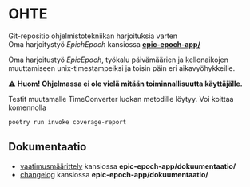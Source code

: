 # OHTE
Git-repositio ohjelmistotekniikan harjoituksia varten\
Oma harjoitystyö *EpichEpoch* kansiossa **[epic-epoch-app/](epic-epoch-app)**

Oma harjoitustyö *EpicEpoch*, työkalu päivämäärien ja kellonaikojen muuttamiseen unix-timestampeiksi ja toisin päin eri aikavyöhykkeille.

⚠️ **Huom! Ohjelmassa ei ole vielä mitään toiminnallisuutta käyttäjälle.**

Testit muutamalle TimeConverter luokan metodille löytyy. Voi koittaa komennolla
 
```bash
poetry run invoke coverage-report
```

## Dokumentaatio
- [vaatimusmäärittely](epic-epoch-app/dokumentaatio/vaatimusmaarittely.md) kansiossa **epic-epoch-app/dokuumentaatio/**
- [changelog](epic-epoch-app/dokumentaatio/changelog.md) kansiossa **epic-epoch-app/dokuumentaatio/**

<!--
## Viikko1
*Viikon 1* harjoitukset kansiossa **[laskarit/viikko1/](laskarit/viikko1/)**
- [komentorivi.txt](laskarit/viikko1/komentorivi.txt)
- [gitlog.txt](laskarit/viikko1/gitlog.txt)

## Viikko2
*Viikon 2* harjoitukset kansiossa **[laskarit/viikko2/](laskarit/viikko2/)**
- [screenshot](laskarit/viikko2/Screenshot_coverage_2023-03-24_14-03-39.png
- [vaatimusmäärittely](epic-epoch-app/dokumentaatio/vaatimusmaarittely.md) kansiossa **epic-epoch-app/dokuumentaatio/**)

## Viikko3 
*Viikon 3* harjoitukset kansiossa **[laskarit/viikko3/](laskarit/viikko3/)**
- [changelog](epic-epoch-app/dokumentaatio/changelog.md) kansiossa **epic-epoch-app/dokuumentaatio/**)
-->
